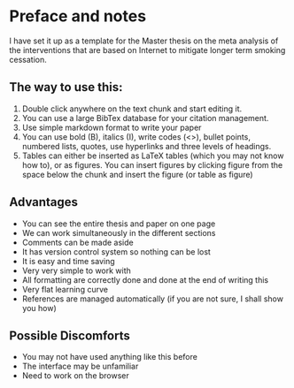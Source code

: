 # Preface and notes

I have set it up as a template for the Master thesis on the meta analysis of the interventions that are based on Internet to mitigate longer term smoking cessation.

## The way to use this:

1. Double click anywhere on the text chunk and start editing it.
2. You can use a large BibTex database for your citation management.
3. Use simple markdown format to write your paper
4. You can use bold (B), italics (I), write codes (<>), bullet points, numbered lists, quotes, use hyperlinks and three levels of headings.
5. Tables can either be inserted as LaTeX tables (which you may not know how to), or as figures. You can insert figures by clicking figure from the space below the chunk and insert the figure (or table as figure)

## Advantages
* You can see the entire thesis and paper on one page
* We can work simultaneously in the different sections
* Comments can be made aside
* It has version control system so nothing can be lost
* It is easy and time saving
* Very very simple to work with
* All formatting are correctly done and done at the end of writing this
* Very flat learning curve
* References are managed automatically (if you are not sure, I shall show you how)

## Possible Discomforts

* You may not have used anything like this before
* The interface may be unfamiliar
* Need to work on the browser
